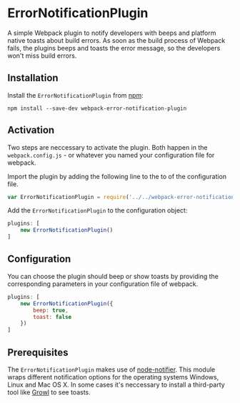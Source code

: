 # ErrorNotificationPlugin

A simple Webpack plugin to notify developers with beeps and platform native toasts about build errors. As soon as the build process of Webpack fails, the plugins beeps and toasts the error message, so the developers won't miss build errors.

## Installation

Install the `ErrorNotificationPlugin` from [npm](https://www.npmjs.com/):

```console
npm install --save-dev webpack-error-notification-plugin
```

## Activation

Two steps are neccessary to activate the plugin. Both happen in the `webpack.config.js` - or whatever you named your configuration file for webpack.

Import the plugin by adding the following line to the to of the configuration file.

```javascript
var ErrorNotificationPlugin = require('../../webpack-error-notification-plugin')
```

Add the `ErrorNotificationPlugin` to the configuration object:

```javascript
plugins: [
    new ErrorNotificationPlugin()
]
```

## Configuration

You can choose the plugin should beep or show toasts by providing the corresponding parameters in your configuration file of webpack.

```javascript
plugins: [
    new ErrorNotificationPlugin({
        beep: true,
        toast: false
    })
]
```

## Prerequisites

The `ErrorNotificationPlugin` makes use of [node-notifier](https://www.npmjs.com/package/node-notifier). This module wraps different notification options for the operating systems Windows, Linux and Mac OS X. In some cases it's neccessary to install a third-party tool like [Growl](http://growl.info/) to see toasts.